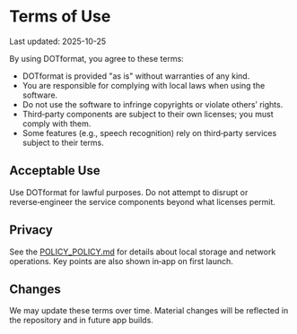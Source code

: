# Terms of Use

Last updated: 2025-10-25

By using DOTformat, you agree to these terms:

- DOTformat is provided "as is" without warranties of any kind.
- You are responsible for complying with local laws when using the software.
- Do not use the software to infringe copyrights or violate others’ rights.
- Third‑party components are subject to their own licenses; you must comply with them.
- Some features (e.g., speech recognition) rely on third‑party services subject to their terms.

## Acceptable Use
Use DOTformat for lawful purposes. Do not attempt to disrupt or reverse‑engineer the service components beyond what licenses permit.

## Privacy
See the [POLICY_POLICY.md](./PRIVACY_POLICY.md) for details about local storage and network operations. Key points are also shown in‑app on first launch.

## Changes
We may update these terms over time. Material changes will be reflected in the repository and in future app builds.
